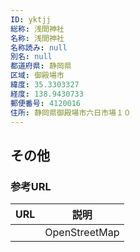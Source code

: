 ```yaml
---
ID: yktjj
総称: 浅間神社
名称: 浅間神社
名称読み: null
別名: null
都道府県: 静岡県
区域: 御殿場市
緯度: 35.3303327
経度: 138.9430733
郵便番号: 4120016
住所: 静岡県御殿場市六日市場１０
---
```


## その他

### 参考URL

| URL | 説明          |
| --- | ------------- |
|     | OpenStreetMap |

